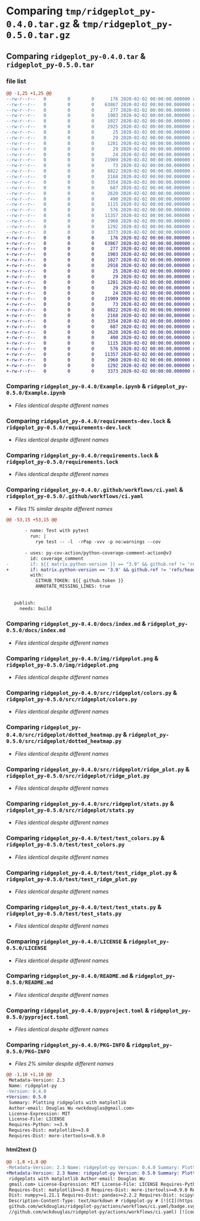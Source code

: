 # Comparing `tmp/ridgeplot_py-0.4.0.tar.gz` & `tmp/ridgeplot_py-0.5.0.tar.gz`

## Comparing `ridgeplot_py-0.4.0.tar` & `ridgeplot_py-0.5.0.tar`

### file list

```diff
@@ -1,25 +1,25 @@
--rw-r--r--   0        0        0      176 2020-02-02 00:00:00.000000 ridgeplot_py-0.4.0/.pre-commit-config.yaml
--rw-r--r--   0        0        0    63867 2020-02-02 00:00:00.000000 ridgeplot_py-0.4.0/Example.ipynb
--rw-r--r--   0        0        0      277 2020-02-02 00:00:00.000000 ridgeplot_py-0.4.0/mkdocs.yml
--rw-r--r--   0        0        0     1903 2020-02-02 00:00:00.000000 ridgeplot_py-0.4.0/requirements-dev.lock
--rw-r--r--   0        0        0     1027 2020-02-02 00:00:00.000000 ridgeplot_py-0.4.0/requirements.lock
--rw-r--r--   0        0        0     2925 2020-02-02 00:00:00.000000 ridgeplot_py-0.4.0/.github/workflows/ci.yaml
--rw-r--r--   0        0        0       25 2020-02-02 00:00:00.000000 ridgeplot_py-0.4.0/docs/colors.md
--rw-r--r--   0        0        0       29 2020-02-02 00:00:00.000000 ridgeplot_py-0.4.0/docs/dotted_heatmap.md
--rw-r--r--   0        0        0     1281 2020-02-02 00:00:00.000000 ridgeplot_py-0.4.0/docs/index.md
--rw-r--r--   0        0        0       29 2020-02-02 00:00:00.000000 ridgeplot_py-0.4.0/docs/ridge_plot.md
--rw-r--r--   0        0        0       24 2020-02-02 00:00:00.000000 ridgeplot_py-0.4.0/docs/stats.md
--rw-r--r--   0        0        0    21909 2020-02-02 00:00:00.000000 ridgeplot_py-0.4.0/img/ridgeplot.png
--rw-r--r--   0        0        0       73 2020-02-02 00:00:00.000000 ridgeplot_py-0.4.0/src/ridgeplot/__init__.py
--rw-r--r--   0        0        0     8822 2020-02-02 00:00:00.000000 ridgeplot_py-0.4.0/src/ridgeplot/colors.py
--rw-r--r--   0        0        0     2168 2020-02-02 00:00:00.000000 ridgeplot_py-0.4.0/src/ridgeplot/dotted_heatmap.py
--rw-r--r--   0        0        0     3354 2020-02-02 00:00:00.000000 ridgeplot_py-0.4.0/src/ridgeplot/ridge_plot.py
--rw-r--r--   0        0        0      687 2020-02-02 00:00:00.000000 ridgeplot_py-0.4.0/src/ridgeplot/stats.py
--rw-r--r--   0        0        0     2620 2020-02-02 00:00:00.000000 ridgeplot_py-0.4.0/test/test_colors.py
--rw-r--r--   0        0        0      490 2020-02-02 00:00:00.000000 ridgeplot_py-0.4.0/test/test_dotted_heatmap.py
--rw-r--r--   0        0        0     1115 2020-02-02 00:00:00.000000 ridgeplot_py-0.4.0/test/test_ridge_plot.py
--rw-r--r--   0        0        0      576 2020-02-02 00:00:00.000000 ridgeplot_py-0.4.0/test/test_stats.py
--rw-r--r--   0        0        0    11357 2020-02-02 00:00:00.000000 ridgeplot_py-0.4.0/LICENSE
--rw-r--r--   0        0        0     2960 2020-02-02 00:00:00.000000 ridgeplot_py-0.4.0/README.md
--rw-r--r--   0        0        0     1292 2020-02-02 00:00:00.000000 ridgeplot_py-0.4.0/pyproject.toml
--rw-r--r--   0        0        0     3373 2020-02-02 00:00:00.000000 ridgeplot_py-0.4.0/PKG-INFO
+-rw-r--r--   0        0        0      176 2020-02-02 00:00:00.000000 ridgeplot_py-0.5.0/.pre-commit-config.yaml
+-rw-r--r--   0        0        0    63867 2020-02-02 00:00:00.000000 ridgeplot_py-0.5.0/Example.ipynb
+-rw-r--r--   0        0        0      277 2020-02-02 00:00:00.000000 ridgeplot_py-0.5.0/mkdocs.yml
+-rw-r--r--   0        0        0     1903 2020-02-02 00:00:00.000000 ridgeplot_py-0.5.0/requirements-dev.lock
+-rw-r--r--   0        0        0     1027 2020-02-02 00:00:00.000000 ridgeplot_py-0.5.0/requirements.lock
+-rw-r--r--   0        0        0     2918 2020-02-02 00:00:00.000000 ridgeplot_py-0.5.0/.github/workflows/ci.yaml
+-rw-r--r--   0        0        0       25 2020-02-02 00:00:00.000000 ridgeplot_py-0.5.0/docs/colors.md
+-rw-r--r--   0        0        0       29 2020-02-02 00:00:00.000000 ridgeplot_py-0.5.0/docs/dotted_heatmap.md
+-rw-r--r--   0        0        0     1281 2020-02-02 00:00:00.000000 ridgeplot_py-0.5.0/docs/index.md
+-rw-r--r--   0        0        0       29 2020-02-02 00:00:00.000000 ridgeplot_py-0.5.0/docs/ridge_plot.md
+-rw-r--r--   0        0        0       24 2020-02-02 00:00:00.000000 ridgeplot_py-0.5.0/docs/stats.md
+-rw-r--r--   0        0        0    21909 2020-02-02 00:00:00.000000 ridgeplot_py-0.5.0/img/ridgeplot.png
+-rw-r--r--   0        0        0       73 2020-02-02 00:00:00.000000 ridgeplot_py-0.5.0/src/ridgeplot/__init__.py
+-rw-r--r--   0        0        0     8822 2020-02-02 00:00:00.000000 ridgeplot_py-0.5.0/src/ridgeplot/colors.py
+-rw-r--r--   0        0        0     2168 2020-02-02 00:00:00.000000 ridgeplot_py-0.5.0/src/ridgeplot/dotted_heatmap.py
+-rw-r--r--   0        0        0     3354 2020-02-02 00:00:00.000000 ridgeplot_py-0.5.0/src/ridgeplot/ridge_plot.py
+-rw-r--r--   0        0        0      687 2020-02-02 00:00:00.000000 ridgeplot_py-0.5.0/src/ridgeplot/stats.py
+-rw-r--r--   0        0        0     2620 2020-02-02 00:00:00.000000 ridgeplot_py-0.5.0/test/test_colors.py
+-rw-r--r--   0        0        0      490 2020-02-02 00:00:00.000000 ridgeplot_py-0.5.0/test/test_dotted_heatmap.py
+-rw-r--r--   0        0        0     1115 2020-02-02 00:00:00.000000 ridgeplot_py-0.5.0/test/test_ridge_plot.py
+-rw-r--r--   0        0        0      576 2020-02-02 00:00:00.000000 ridgeplot_py-0.5.0/test/test_stats.py
+-rw-r--r--   0        0        0    11357 2020-02-02 00:00:00.000000 ridgeplot_py-0.5.0/LICENSE
+-rw-r--r--   0        0        0     2960 2020-02-02 00:00:00.000000 ridgeplot_py-0.5.0/README.md
+-rw-r--r--   0        0        0     1292 2020-02-02 00:00:00.000000 ridgeplot_py-0.5.0/pyproject.toml
+-rw-r--r--   0        0        0     3373 2020-02-02 00:00:00.000000 ridgeplot_py-0.5.0/PKG-INFO
```

### Comparing `ridgeplot_py-0.4.0/Example.ipynb` & `ridgeplot_py-0.5.0/Example.ipynb`

 * *Files identical despite different names*

### Comparing `ridgeplot_py-0.4.0/requirements-dev.lock` & `ridgeplot_py-0.5.0/requirements-dev.lock`

 * *Files identical despite different names*

### Comparing `ridgeplot_py-0.4.0/requirements.lock` & `ridgeplot_py-0.5.0/requirements.lock`

 * *Files identical despite different names*

### Comparing `ridgeplot_py-0.4.0/.github/workflows/ci.yaml` & `ridgeplot_py-0.5.0/.github/workflows/ci.yaml`

 * *Files 1% similar despite different names*

```diff
@@ -53,15 +53,15 @@
 
       - name: Test with pytest
         run: |
           rye test -- -l  -rPap -vvv -p no:warnings --cov 
 
       - uses: py-cov-action/python-coverage-comment-action@v3
         id: coverage_comment
-        if: ${{ matrix.python-version }} == "3.9" && github.ref != 'refs/heads/main'
+        if: matrix.python-version == '3.9' && github.ref != 'refs/heads/main'
         with:
           GITHUB_TOKEN: ${{ github.token }}
           ANNOTATE_MISSING_LINES: true
 
 
   publish:
     needs: build
```

### Comparing `ridgeplot_py-0.4.0/docs/index.md` & `ridgeplot_py-0.5.0/docs/index.md`

 * *Files identical despite different names*

### Comparing `ridgeplot_py-0.4.0/img/ridgeplot.png` & `ridgeplot_py-0.5.0/img/ridgeplot.png`

 * *Files identical despite different names*

### Comparing `ridgeplot_py-0.4.0/src/ridgeplot/colors.py` & `ridgeplot_py-0.5.0/src/ridgeplot/colors.py`

 * *Files identical despite different names*

### Comparing `ridgeplot_py-0.4.0/src/ridgeplot/dotted_heatmap.py` & `ridgeplot_py-0.5.0/src/ridgeplot/dotted_heatmap.py`

 * *Files identical despite different names*

### Comparing `ridgeplot_py-0.4.0/src/ridgeplot/ridge_plot.py` & `ridgeplot_py-0.5.0/src/ridgeplot/ridge_plot.py`

 * *Files identical despite different names*

### Comparing `ridgeplot_py-0.4.0/src/ridgeplot/stats.py` & `ridgeplot_py-0.5.0/src/ridgeplot/stats.py`

 * *Files identical despite different names*

### Comparing `ridgeplot_py-0.4.0/test/test_colors.py` & `ridgeplot_py-0.5.0/test/test_colors.py`

 * *Files identical despite different names*

### Comparing `ridgeplot_py-0.4.0/test/test_ridge_plot.py` & `ridgeplot_py-0.5.0/test/test_ridge_plot.py`

 * *Files identical despite different names*

### Comparing `ridgeplot_py-0.4.0/test/test_stats.py` & `ridgeplot_py-0.5.0/test/test_stats.py`

 * *Files identical despite different names*

### Comparing `ridgeplot_py-0.4.0/LICENSE` & `ridgeplot_py-0.5.0/LICENSE`

 * *Files identical despite different names*

### Comparing `ridgeplot_py-0.4.0/README.md` & `ridgeplot_py-0.5.0/README.md`

 * *Files identical despite different names*

### Comparing `ridgeplot_py-0.4.0/pyproject.toml` & `ridgeplot_py-0.5.0/pyproject.toml`

 * *Files identical despite different names*

### Comparing `ridgeplot_py-0.4.0/PKG-INFO` & `ridgeplot_py-0.5.0/PKG-INFO`

 * *Files 2% similar despite different names*

```diff
@@ -1,10 +1,10 @@
 Metadata-Version: 2.3
 Name: ridgeplot-py
-Version: 0.4.0
+Version: 0.5.0
 Summary: Plotting ridgeplots with matplotlib
 Author-email: Douglas Wu <wckdouglas@gmail.com>
 License-Expression: MIT
 License-File: LICENSE
 Requires-Python: >=3.9
 Requires-Dist: matplotlib>=3.8
 Requires-Dist: more-itertools>=8.9.0
```

#### html2text {}

```diff
@@ -1,8 +1,8 @@
-Metadata-Version: 2.3 Name: ridgeplot-py Version: 0.4.0 Summary: Plotting
+Metadata-Version: 2.3 Name: ridgeplot-py Version: 0.5.0 Summary: Plotting
 ridgeplots with matplotlib Author-email: Douglas Wu
 gmail.com> License-Expression: MIT License-File: LICENSE Requires-Python: >=3.9
 Requires-Dist: matplotlib>=3.8 Requires-Dist: more-itertools>=8.9.0 Requires-
 Dist: numpy>=1.21.1 Requires-Dist: pandas>=2.2.2 Requires-Dist: scipy>=1.8.0
 Description-Content-Type: text/markdown # ridgeplot-py # [![CI](https://
 github.com/wckdouglas/ridgeplot-py/actions/workflows/ci.yaml/badge.svg)](https:
 //github.com/wckdouglas/ridgeplot-py/actions/workflows/ci.yaml) [![codecov]
```


